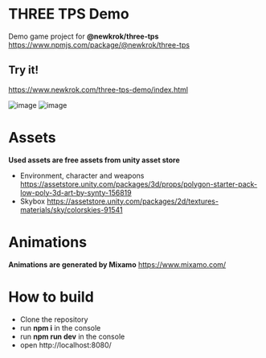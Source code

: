 # THREE TPS Demo

Demo game project for **@newkrok/three-tps** https://www.npmjs.com/package/@newkrok/three-tps

## Try it!

https://www.newkrok.com/three-tps-demo/index.html

![image](https://user-images.githubusercontent.com/13141660/161452509-92385f79-bfb8-462a-aecf-759d68bc9fa8.png)
![image](https://user-images.githubusercontent.com/13141660/167514511-97f4472a-fbd2-4dfd-8574-84ee0ba8a2a9.png)

# Assets

**Used assets are free assets from unity asset store**
- Environment, character and weapons https://assetstore.unity.com/packages/3d/props/polygon-starter-pack-low-poly-3d-art-by-synty-156819
- Skybox https://assetstore.unity.com/packages/2d/textures-materials/sky/colorskies-91541

# Animations

**Animations are generated by Mixamo** https://www.mixamo.com/

# How to build

- Clone the repository
- run **npm i** in the console
- run **npm run dev** in the console
- open http://localhost:8080/
